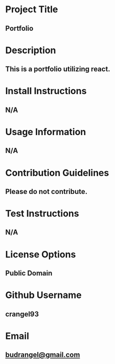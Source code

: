 
# Project Title 

## Portfolio

# Description

## This is a portfolio utilizing react. 

# Install Instructions

## N/A

# Usage Information

## N/A

# Contribution Guidelines

## Please do not contribute.

# Test Instructions

## N/A

# License Options 

## Public Domain

# Github Username 

## crangel93

# Email 

## budrangel@gmail.com
